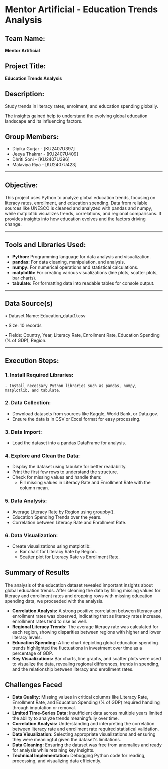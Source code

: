 # Mentor Artificial - Education Trends Analysis

## Team Name:
**Mentor Artificial**

## Project Title:
**Education Trends Analysis**

## Description:
Study trends in literacy rates, enrolment, and education spending globally.
  
The insights gained help to understand the evolving global education landscape and its influencing factors.

## Group Members:
- Dipika Gurjar - [KU2407U397]  
- Jeeya Thakrar - [KU2407U409]
- Dhriti Soni - [KU2407U396]
- Malaviya Riya - [KU2407U423]  

---

## Objective:
This project uses Python to analyze global education trends, focusing on literacy rates, enrollment, and education spending. Data from reliable sources like UNESCO is cleaned and analyzed with pandas and numpy, while matplotlib visualizes trends, correlations, and regional comparisons. It provides insights into how education evolves and the factors driving change.

---

## Tools and Libraries Used:
- **Python:** Programming language for data analysis and visualization.
- **pandas:** For data cleaning, manipulation, and analysis.
- **numpy:** For numerical operations and statistical calculations.
- **matplotlib:** For creating various visualizations (line plots, scatter plots, bar charts).
- **tabulate:** For formatting data into readable tables for console output.

---

## Data Source(s)
• Dataset Name: Education_data(1).csv

• Size: 10 records

• Fields: Country,	Year,	Literacy Rate,	Enrollment Rate,	Education Spending (% of GDP),	Region.

---

## Execution Steps:

### 1. **Install Required Libraries:**
    - Install necessary Python libraries such as pandas, numpy, matplotlib, and tabulate.

### 2. **Data Collection:**
   - Download datasets from sources like Kaggle, World Bank, or Data.gov.
   - Ensure the data is in CSV or Excel format for easy processing.

### 3. **Data Import:**
   - Load the dataset into a pandas DataFrame for analysis.
### 4. **Explore and Clean the Data:**
   - Display the dataset using tabulate for better readability.
   - Print the first few rows to understand the structure.
   - Check for missing values and handle them:
       - Fill missing values in Literacy Rate and Enrollment Rate with the column mean.
### 5. **Data Analysis:**
   - Average Literacy Rate by Region using groupby().
   - Education Spending Trends over the years.
   - Correlation between Literacy Rate and Enrollment Rate.
### 6. **Data Visualization:**
   - Create visualizations using matplotlib:
       - Bar chart for Literacy Rate by Region.
       - Scatter plot for Literacy Rate vs Enrollment Rate.

## Summary of Results
The analysis of the education dataset revealed important insights about global education trends. After cleaning the data by filling missing values for literacy and enrollment rates and dropping rows with missing education spending data, we proceeded with the analysis.
 -	**Correlation Analysis:** A strong positive correlation between literacy and enrollment rates was observed, indicating that as literacy rates increase, enrollment rates tend to rise as well.
 -	**Regional Literacy Trends:** The average literacy rate was calculated for each region, showing disparities between regions with higher and lower literacy levels.
 -	**Education Spending:** A line chart depicting global education spending trends highlighted the fluctuations in investment over time as a percentage of GDP.
 -	**Key Visualizations:** Bar charts, line graphs, and scatter plots were used to visualize the data, revealing regional differences, trends in spending, and the relationship between literacy and enrollment rates.

## Challenges Faced
- **Data Quality:**  Missing values in critical columns like Literacy Rate, Enrollment Rate, and Education Spending (% of GDP) required handling through imputation or removal.
- **Limited Time-Series Data:** Insufficient data across multiple years limited the ability to analyze trends meaningfully over time.
- **Correlation Analysis:**  Understanding and interpreting the correlation between literacy rate and enrollment rate required statistical validation.
- **Data Visualization:**	Selecting appropriate visualizations and ensuring they were meaningful given the dataset's limitations.
- **Data Cleaning:**	Ensuring the dataset was free from anomalies and ready for analysis while retaining key insights.
- **Technical Implementation:**	Debugging Python code for reading, processing, and visualizing data efficiently.
